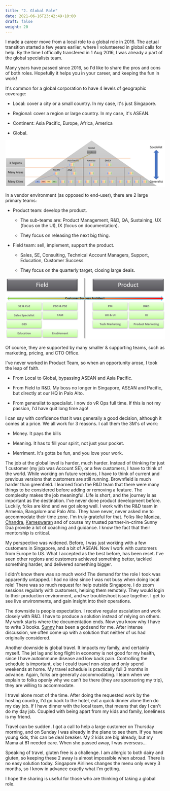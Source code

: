 ```yaml
---
title: "2. Global Role"
date: 2021-06-16T23:42:49+10:00
draft: false
weight: 20
---
```


I made a career move from a local role to a global role in 2016. The actual transition started a few years earlier, where I volunteered in global calls for help. By the time I officially transfered in 1 Aug 2016, I was already a part of the global specialists team.

Many years have passed since 2016, so I'd like to share the pros and cons of both roles. Hopefully it helps you in your career, and keeping the fun in work!

It's common for a global corporation to have 4 levels of geographic coverage:

-   Local: cover a city or a small country. In my case, it's just Singapore.

-   Regional: cover a region or large country. In my case, it's ASEAN.

-   Continent: Asia Pacific, Europe, Africa, America

-   Global.

![](4.9.2-fig-1.png)

In a vendor environment (as opposed to end-user), there are 2 large primary teams:

-   Product team: develop the product.

    -   The sub-teams are: Product Management, R&D, QA, Sustaining, UX (focus on the UI), IX (focus on documentation).

    -   They focus on releasing the next big thing.

-   Field team: sell, implement, support the product.

    -   Sales, SE, Consulting, Technical Account Managers, Support, Education, Customer Success

    -   They focus on the quarterly target, closing large deals.

![](4.9.2-fig-2.png)

Of course, they are supported by many smaller & supporting teams, such as marketing, pricing, and CTO Office.

I've never worked in Product Team, so when an opportunity arose, I took the leap of faith.

-   From Local to Global, bypassing ASEAN and Asia Pacific.

-   From Field to R&D. My boss no longer in Singapore, ASEAN and Pacific, but directly at our HQ in Palo Alto.

-   From generalist to specialist. I now do vR Ops full time. If this is not my passion, I'd have quit long time ago!

I can say with confidence that it was generally a good decision, although it comes at a price. We all work for 3 reasons. I call them the 3M's of work:

-   Money. It pays the bills

-   Meaning. It has to fill your spirit, not just your pocket.

-   Merriment. It's gotta be fun, and you love your work.

The job at the global level is harder, much harder. Instead of thinking for just 1 customer (my job was Account SE), or a few customers, I have to think of the world. While working on future versions, I have to think of current and previous versions that customers are still running. Brownfield is much harder than greenfield. I learned from the R&D team that there were many things to be considered before adding or removing a feature. The complexity makes the job meaningful. Life is short, and the journey is as important as the destination. I've never done product development before. Luckily, folks are kind and we got along well. I work with the R&D team in Armenia, Bangalore and Palo Alto. They have never, never asked me to accommodate their time zone. I'm truly grateful for that. Folks like [Monica](https://www.linkedin.com/in/msmonica/), [Chandra](https://www.linkedin.com/in/chandra-prathuri-a00167/), [Kameswaran](https://www.linkedin.com/in/ksubramz/) and of course my trusted partner-in-crime Sunny Dua provide a lot of coaching and guidance. I know the fact that their mentorship is critical.

My perspective was widened. Before, I was just working with a few customers in Singapore, and a bit of ASEAN. Now I work with customers from Europe to US. What I accepted as the best before, has been reset. I've seen other regions and customers achieved something better, tackled something harder, and delivered something bigger.

I didn't know there was so much work! The demand for the role I took was apparently untapped. I had no idea since I was not busy when doing local role! There was so much request for help outside Singapore. I do zoom sessions regularly with customers, helping them remotely. They would login to their production environment, and we troubleshoot issue together. I get to see live environments, and gain insight into their operations.

The downside is people expectation. I receive regular escalation and work closely with R&D. I have to produce a solution instead of relying on others. My work starts where the documentation ends. Now you know why I have to write 3 books. [Sunny](https://www.linkedin.com/in/duasunny/) has been a godsend for me. After intense discussion, we often come up with a solution that neither of us had originally considered.

Another downside is global travel. It impacts my family, and certainly myself. The jet lag and long flight in economy is not good for my health, since I have autoimmune disease and low back pain. Controlling the schedule is important, else I could travel non-stop and only spend weekends at home. My travel schedule is practically full 3 months in advance. Again, folks are generally accommodating. I learn when we explain to folks openly why we can't be there (they are sponsoring my trip), they are willing to accommodate.

I travel alone most of the time. After doing the requested work by the hosting country, I'd go back to the hotel, eat a quick dinner alone then do my day job. If I have dinner with the local team, that means that day I can't do my day job. Coupled with being apart from my kids and family, loneliness is my friend.

Travel can be sudden. I got a call to help a large customer on Thursday morning, and on Sunday I was already in the plane to see them. If you have young kids, this can be deal breaker. My 2 kids are big already, but my Mama at 81 needed care. When she passed away, I was overseas...

Speaking of travel, gluten free is a challenge. I am allergic to both dairy and gluten, so keeping these 2 away is almost impossible when abroad. There is no easy solution today. Singapore Airlines changes the menu only every 3 months, so I know in advance exactly what I'm getting. 

I hope the sharing is useful for those who are thinking of taking a global role.